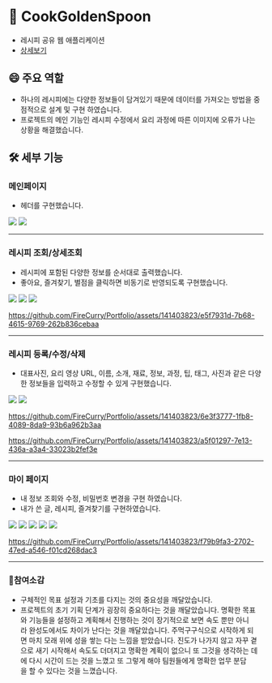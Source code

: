 # 🍴 CookGoldenSpoon
- 레시피 공유 웹 애플리케이션
- [상세보기](https://github.com/3MIN1KUK/CookGoldenSpoon)

## 😄 주요 역할
- 하나의 레시피에는 다양한 정보들이 담겨있기 때문에 데이터를 가져오는 방법을 중점적으로 설계 및 구현 하였습니다.
- 프로젝트의 메인 기능인 레시피 수정에서 요리 과정에 따른 이미지에 오류가 나는 상황을 해결했습니다.

## 🛠️ 세부 기능
### 메인페이지
- 헤더를 구현했습니다.

<img src="./image/Slide4.jpg">
<img src="./image/Slide5.jpg">

---

### 레시피 조회/상세조회
- 레시피에 포함된 다양한 정보를 순서대로 출력했습니다.
- 좋아요, 즐겨찾기, 별점을 클릭하면 비동기로 반영되도록 구현했습니다.

<img src="./image/Slide6.jpg">
<img src="./image/Slide7.jpg">
<img src="./image/Slide8.jpg">


https://github.com/FireCurry/Portfolio/assets/141403823/e5f7931d-7b68-4615-9769-262b836cebaa

---

### 레시피 등록/수정/삭제
- 대표사진, 요리 영상 URL, 이름, 소개, 재료, 정보, 과정, 팁, 태그, 사진과 같은 다양한 정보들을 입력하고 수정할 수 있게 구현했습니다.

<img src="./image/Slide9.jpg">
<img src="./image/Slide10.jpg">


https://github.com/FireCurry/Portfolio/assets/141403823/6e3f3777-1fb8-4089-8da9-93b6a962b3aa



https://github.com/FireCurry/Portfolio/assets/141403823/a5f01297-7e13-436a-a3a4-33023b2fef3e

---

### 마이 페이지
- 내 정보 조회와 수정, 비밀번호 변경을 구현 하였습니다.
- 내가 쓴 글, 레시피, 즐겨찾기를 구현하였습니다.

<img src="./image/Slide11.jpg">
<img src="./image/Slide12.jpg">
<img src="./image/Slide13.jpg">
<img src="./image/Slide14.jpg">
<img src="./image/Slide15.jpg">


https://github.com/FireCurry/Portfolio/assets/141403823/f79b9fa3-2702-47ed-a546-f01cd268dac3

---

### 📖참여소감
- 구체적인 목표 설정과 기초를 다지는 것의 중요성을 깨달았습니다.
- 프로젝트의 초기 기획 단계가 굉장히 중요하다는 것을 깨달았습니다. 명확한 목표와 기능들을 설정하고 계획해서 진행하는 것이 장기적으로 보면 속도 뿐만 아니라 완성도에서도 차이가 난다는 것을 깨달았습니다. 주먹구구식으로 시작하게 되면 마치 모래 위에 성을 쌓는 다는 느낌을 받았습니다. 진도가 나가지 않고 자꾸 곁으로 새기 시작해서 속도도 더뎌지고 명확한 계획이 없으니 또 그것을 생각하는 데에 다시 시간이 드는 것을 느꼈고 또 그렇게 해야 팀원들에게 명확한 업무 분담을 할 수 있다는 것을 느꼈습니다.
